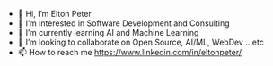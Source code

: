 - 👋 Hi, I’m Elton Peter
- 👀 I’m interested in Software Development and Consulting
- 🌱 I’m currently learning AI and Machine Learning
- 💞️ I’m looking to collaborate on Open Source, AI/ML, WebDev ...etc
- 📫 How to reach me https://www.linkedin.com/in/eltonpeter/

<!---
notleptr/notleptr is a ✨ special ✨ repository because its `README.md` (this file) appears on your GitHub profile.
You can click the Preview link to take a look at your changes.
--->
